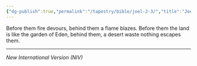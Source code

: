 ```yaml
---
{"dg-publish":true,"permalink":"/tapestry/bible/joel-2-3/","title":"Joel 2:3","tags":["bible","bible-verse"],"dgHomeLink":true,"dgShowLocalGraph":true,"dgEnableSearch":true}
---
```


Before them fire devours, behind them a flame blazes. Before them the land is like the garden of Eden, behind them, a desert waste nothing escapes them.

---
*New International Version (NIV)*
